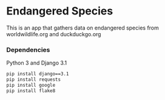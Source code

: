 # Endangered Species

This is an app that gathers data on endangered species from worldwildlife.org and duckduckgo.org

### Dependencies

Python 3 and Django 3.1 
```bash
pip install django==3.1
pip install requests
pip install google
pip install flake8
```
